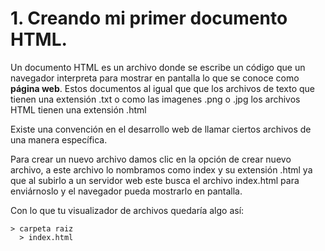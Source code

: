 # 1. Creando mi primer documento HTML.

Un documento HTML es un archivo donde se escribe un código que un navegador interpreta para mostrar en pantalla lo que se conoce como **página web**. Estos documentos al igual que que los archivos de texto que tienen una extensión <span class="code">.txt</span> o como las imagenes <span class="code">.png</span> o <span class="code">.jpg</span> los archivos HTML tienen una extensión <span class="code">.html</span>

Existe una convención en el desarrollo web de llamar ciertos archivos de una manera específica.

Para crear un nuevo archivo damos clic en la opción de crear nuevo archivo, a este archivo lo nombramos como <span class="code">index</span> y su extensión <span class="code">.html</span> ya que al subirlo a un servidor web este busca el archivo <span class="code">index.html</span> para enviárnoslo y el navegador pueda mostrarlo en pantalla.

Con lo que tu visualizador de archivos quedaría algo así:
```text
> carpeta raiz
  > index.html
```
